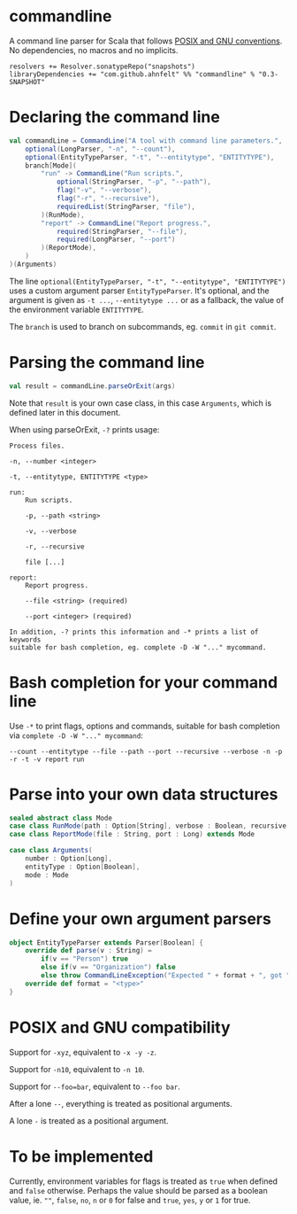 # commandline
A command line parser for Scala that follows [POSIX and GNU conventions](https://www.gnu.org/software/libc/manual/html_node/Argument-Syntax.html). No dependencies, no macros and no implicits.

```
resolvers += Resolver.sonatypeRepo("snapshots")
libraryDependencies += "com.github.ahnfelt" %% "commandline" % "0.3-SNAPSHOT"
```

# Declaring the command line
```scala
val commandLine = CommandLine("A tool with command line parameters.",
    optional(LongParser, "-n", "--count"),
    optional(EntityTypeParser, "-t", "--entitytype", "ENTITYTYPE"),
    branch[Mode](
        "run" -> CommandLine("Run scripts.",
            optional(StringParser, "-p", "--path"),
            flag("-v", "--verbose"),
            flag("-r", "--recursive"),
            requiredList(StringParser, "file"),
        )(RunMode),
        "report" -> CommandLine("Report progress.",
            required(StringParser, "--file"),
            required(LongParser, "--port")
        )(ReportMode),
    )
)(Arguments)
```

The line `optional(EntityTypeParser, "-t", "--entitytype", "ENTITYTYPE")` uses a custom argument parser `EntityTypeParser`. It's optional, and the argument is given as `-t ...`, `--entitytype ...` or as a fallback, the value of the environment variable `ENTITYTYPE`.

The `branch` is used to branch on subcommands, eg. `commit` in `git commit`.

# Parsing the command line
```scala
val result = commandLine.parseOrExit(args)
```

Note that `result` is your own case class, in this case `Arguments`, which is defined later in this document.

When using parseOrExit, `-?` prints usage:
```
Process files.

-n, --number <integer>

-t, --entitytype, ENTITYTYPE <type>

run:
    Run scripts.

    -p, --path <string>

    -v, --verbose

    -r, --recursive

    file [...]

report:
    Report progress.

    --file <string> (required)

    --port <integer> (required)

In addition, -? prints this information and -* prints a list of keywords
suitable for bash completion, eg. complete -D -W "..." mycommand.
```

# Bash completion for your command line

Use `-*` to print flags, options and commands, suitable for bash completion via `complete -D -W "..." mycommand`:
```
--count --entitytype --file --path --port --recursive --verbose -n -p -r -t -v report run
```

# Parse into your own data structures
```scala
sealed abstract class Mode
case class RunMode(path : Option[String], verbose : Boolean, recursive : Boolean, files : List[String]) extends Mode
case class ReportMode(file : String, port : Long) extends Mode

case class Arguments(
    number : Option[Long],
    entityType : Option[Boolean],
    mode : Mode
)
```

# Define your own argument parsers
```scala
object EntityTypeParser extends Parser[Boolean] {
    override def parse(v : String) =
        if(v == "Person") true
        else if(v == "Organization") false
        else throw CommandLineException("Expected " + format + ", got " + v)
    override def format = "<type>"
}
```

# POSIX and GNU compatibility
Support for `-xyz`, equivalent to `-x -y -z`.

Support for `-n10`, equivalent to `-n 10`.

Support for `--foo=bar`, equivalent to `--foo bar`.

After a lone `--`, everything is treated as positional arguments.

A lone `-` is treated as a positional argument.

# To be implemented
Currently, environment variables for flags is treated as `true` when defined and `false` otherwise. Perhaps the value should be parsed as a boolean value, ie. `""`, `false`, `no`, `n` or `0` for false and `true`, `yes`, `y` or `1` for true.
